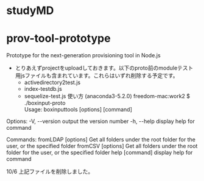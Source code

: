 # studyMD
# prov-tool-prototype
Prototype for the next-generation provisioning tool in Node.js
- とりあえずprojectをuploadしておきます。以下のproto前のmoduleテスト用jsファイルも含まれています。これらはいずれ削除する予定です。
    - activedirectory2test.js
    - index-testdb.js
    - sequelize-test.js
使い方
(anaconda3-5.2.0) freedom-mac:work2 $ ./boxinput-proto                           
Usage: boxinputtools [options] [command]

Options:
  -V, --version       output the version number
  -h, --help          display help for command

Commands:
  fromLDAP [options]  Get all folders under the root folder for the user, or the specified folder
  fromCSV [options]   Get all folders under the root folder for the user, or the specified folder
  help [command]      display help for command

10/6 上記ファイルを削除しました。
